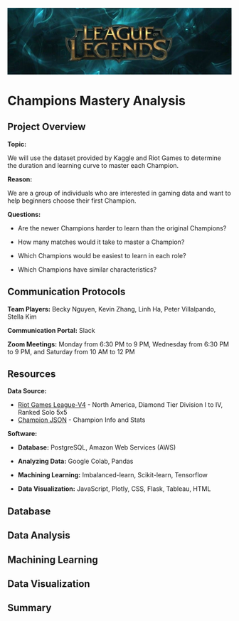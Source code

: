 ![Banner](https://github.com/frlinh/game-analysis/blob/5550b15dd5283e082a38f45530bc287d707aa76a/static/images/leagueOfLegendsBanner.png)

# Champions Mastery Analysis

## Project Overview
**Topic:**

We will use the dataset provided by Kaggle and Riot Games to determine the duration and learning curve to master each Champion.

**Reason:**

We are a group of individuals who are interested in gaming data and want to help beginners choose their first Champion.

**Questions:**

- Are the newer Champions harder to learn than the original Champions?

- How many matches would it take to master a Champion?

- Which Champions would be easiest to learn in each role?

- Which Champions have similar characteristics?

## Communication Protocols
**Team Players:** Becky Nguyen, Kevin Zhang, Linh Ha, Peter Villalpando, Stella Kim

**Communication Portal:** Slack

**Zoom Meetings:** Monday from 6:30 PM to 9 PM, Wednesday from 6:30 PM to 9 PM, and Saturday from 10 AM to 12 PM

## Resources
**Data Source:** 
- [Riot Games League-V4](https://developer.riotgames.com/apis) - North America, Diamond Tier Division I to IV, Ranked Solo 5x5 
- [Champion JSON](http://ddragon.leagueoflegends.com/cdn/12.15.1/data/en_US/champion.json) - Champion Info and Stats

**Software:**

- **Database:** PostgreSQL, Amazon Web Services (AWS)

- **Analyzing Data:** Google Colab, Pandas

- **Machining Learning:** Imbalanced-learn, Scikit-learn, Tensorflow

- **Data Visualization:** JavaScript, Plotly, CSS, Flask, Tableau, HTML

## Database

## Data Analysis

## Machining Learning

## Data Visualization

## Summary
